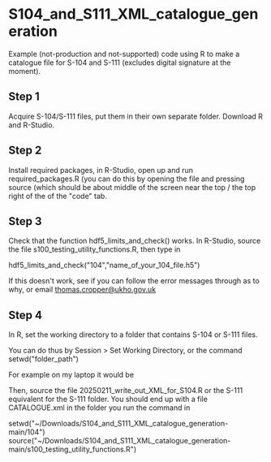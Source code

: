 # S104_and_S111_XML_catalogue_generation

Example (not-production and not-supported) code using R to make a catalogue file for S-104 and S-111 (excludes digital signature at the moment). 

## Step 1 

Acquire S-104/S-111 files, put them in their own separate folder. Download R and R-Studio.

## Step 2

Install required packages, in R-Studio, open up and run required_packages.R (you can do this by opening the file and pressing source (which should be about middle of the screen near the top / the top right of the of the "code" tab.

## Step 3

Check that the function hdf5_limits_and_check() works. In R-Studio, source the file s100_testing_utility_functions.R, then type in

hdf5_limits_and_check("104","name_of_your_104_file.h5")

If this doesn't work, see if you can follow the error messages through as to why, or email thomas.cropper@ukho.gov.uk

## Step 4

In R, set the working directory to a folder that contains S-104 or S-111 files.

You can do thus by Session > Set Working Directory, or the command setwd("folder_path")

For example on my laptop it would be

Then, source the file 20250211_write_out_XML_for_S104.R or the S-111 equivalent for the S-111 folder. You should end up with a file CATALOGUE.xml in the folder you run the command in


setwd("~/Downloads/S104_and_S111_XML_catalogue_generation-main/104")
source("~/Downloads/S104_and_S111_XML_catalogue_generation-main/s100_testing_utility_functions.R")